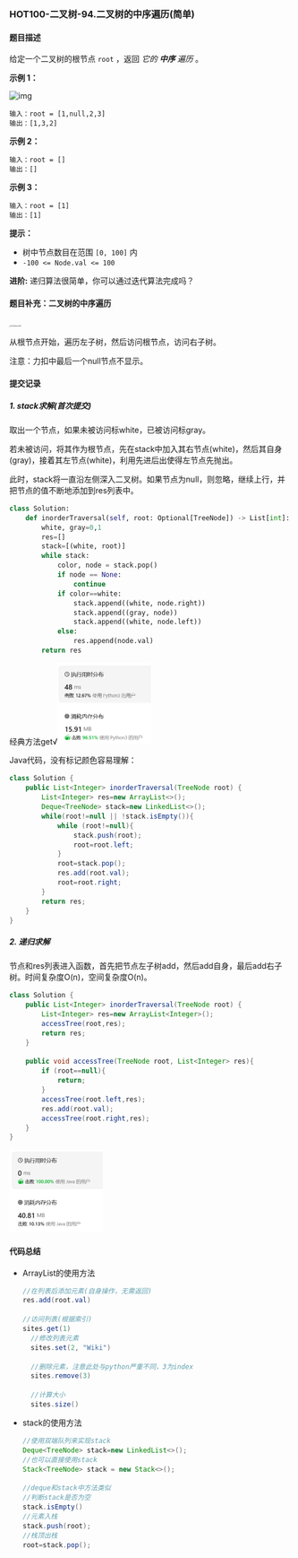 ### HOT100-二叉树-94.二叉树的中序遍历(简单)

#### 题目描述

给定一个二叉树的根节点 `root` ，返回 *它的 **中序** 遍历* 。

 

**示例 1：**

![img](https://assets.leetcode.com/uploads/2020/09/15/inorder_1.jpg)

```
输入：root = [1,null,2,3]
输出：[1,3,2]
```

**示例 2：**

```
输入：root = []
输出：[]
```

**示例 3：**

```
输入：root = [1]
输出：[1]
```

 

**提示：**

- 树中节点数目在范围 `[0, 100]` 内
- `-100 <= Node.val <= 100`

 

**进阶:** 递归算法很简单，你可以通过迭代算法完成吗？



#### 题目补充：二叉树的中序遍历

<img src="https://img-blog.csdnimg.cn/20190911103626710.png?x-oss-process=image/watermark,type_ZmFuZ3poZW5naGVpdGk,shadow_10,text_aHR0cHM6Ly9ibG9nLmNzZG4ubmV0L3dlaXhpbl80Mzk0OTUzNQ==,size_16,color_FFFFFF,t_70" alt="在这里插入图片描述" style="zoom:15%;" />

从根节点开始，遍历左子树，然后访问根节点，访问右子树。

注意：力扣中最后一个null节点不显示。



#### 提交记录

##### 1. stack求解(首次提交)

取出一个节点，如果未被访问标white，已被访问标gray。

若未被访问，将其作为根节点，先在stack中加入其右节点(white)，然后其自身(gray)，接着其左节点(white)，利用先进后出使得左节点先抛出。

此时，stack将一直沿左侧深入二叉树。如果节点为null，则忽略，继续上行，并把节点的值不断地添加到res列表中。

```python
class Solution:
    def inorderTraversal(self, root: Optional[TreeNode]) -> List[int]:
        white, gray=0,1
        res=[]
        stack=[(white, root)]
        while stack:
            color, node = stack.pop()
            if node == None:
                continue
            if color==white:
                stack.append((white, node.right))
                stack.append((gray, node))
                stack.append((white, node.left))
            else: 
                res.append(node.val)
        return res
```

经典方法get√<img src="images\image-20240222180037919.png" alt="image-20240222180037919" style="zoom:50%;" />

Java代码，没有标记颜色容易理解：

````java
class Solution {
    public List<Integer> inorderTraversal(TreeNode root) {
        List<Integer> res=new ArrayList<>();
        Deque<TreeNode> stack=new LinkedList<>();
        while(root!=null || !stack.isEmpty()){
            while (root!=null){
                stack.push(root);
                root=root.left;
            }
            root=stack.pop();
            res.add(root.val);
            root=root.right;
        }
        return res;
    }
}
````





##### 2. 递归求解

节点和res列表进入函数，首先把节点左子树add，然后add自身，最后add右子树。时间复杂度O(n)，空间复杂度O(n)。

````java
class Solution {
    public List<Integer> inorderTraversal(TreeNode root) {
        List<Integer> res=new ArrayList<Integer>();
        accessTree(root,res);
        return res;
    }

    public void accessTree(TreeNode root, List<Integer> res){
        if (root==null){
            return;
        }
        accessTree(root.left,res);
        res.add(root.val);
        accessTree(root.right,res);
    }
}
````

<img src="images\image-20240222183007274.png" alt="image-20240222183007274" style="zoom:50%;" />





#### 代码总结

- ArrayList的使用方法

  ````java
  //在列表后添加元素(自身操作，无需返回)
  res.add(root.val)
  
  //访问列表(根据索引)
  sites.get(1)
    //修改列表元素
    sites.set(2, "Wiki")
  
    //删除元素，注意此处与python严重不同，3为index
    sites.remove(3)
  
    //计算大小
    sites.size()
  ````
- stack的使用方法

  ````java
  //使用双端队列来实现stack
  Deque<TreeNode> stack=new LinkedList<>();
  //也可以直接使用stack
  Stack<TreeNode> stack = new Stack<>();
  
  //deque和stack中方法类似
  //判断stack是否为空
  stack.isEmpty()
  //元素入栈
  stack.push(root);
  //栈顶出栈
  root=stack.pop();
  ````

  
